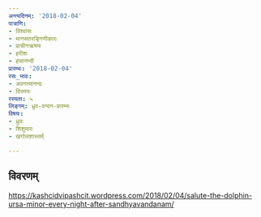 ```yaml
---
अन्त्यदिनम्: '2018-02-04'
पात्राणि:
- विश्वासः
- मानसतरङ्गिणीकारः
- प्राचीनऋषयः
- हरीशः
- हंसानन्दी
प्रारम्भः: '2018-02-04'
रसः_भावः:
- अवगत्यानन्दः
- विस्मयः
रस्यता: ५
लिङ्गम्: ध्रुव-वन्दन-प्रारम्भः
विषयः:
- ध्रुवः
- शिशुमारः
- खगोलशास्तर्म्

---
```


## विवरणम्
https://kashcidvipashcit.wordpress.com/2018/02/04/salute-the-dolphin-ursa-minor-every-night-after-sandhyavandanam/

